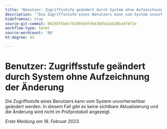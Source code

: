 ```yaml
---
title: "Benutzer: Zugriffsstufe geändert durch System ohne Aufzeichnung der Änderung"
description: '"Die Zugriffsstufe eines Benutzers kann vom System unvorhersehbar geändert werden. In diesem Fall gibt es keine sichtbare Aktualisierung und die Änderung wird nicht im Prüfprotokoll angezeigt.'
hidefromtoc: true
source-git-commit: 86168f5bdcf81904d9fd943685e2ab38ba4f8f1e
workflow-type: tm+mt
source-wordcount: '86'
ht-degree: 4%

---
```



# Benutzer: Zugriffsstufe geändert durch System ohne Aufzeichnung der Änderung

Die Zugriffsstufe eines Benutzers kann vom System unvorhersehbar geändert werden. In diesem Fall gibt es keine sichtbare Aktualisierung und die Änderung wird nicht im Prüfprotokoll angezeigt.

_Erste Meldung am 18. Februar 2023._

